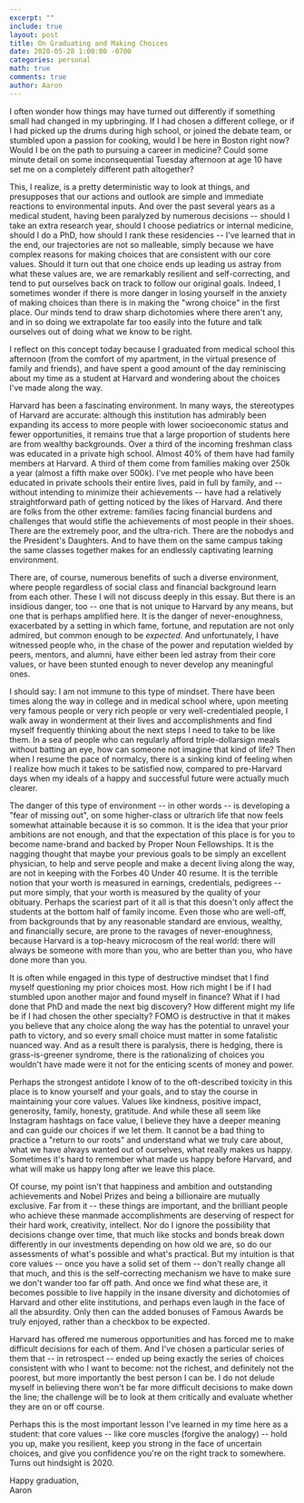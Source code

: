 ```yaml
---
excerpt: ""
include: true
layout: post
title: On Graduating and Making Choices
date: 2020-05-28 1:00:00 -0700
categories: personal
math: true
comments: true
author: Aaron
---
```





I often wonder how things may have turned out differently if something small had changed in my upbringing. If I had chosen a different college, or if I had picked up the drums during high school, or joined the debate team, or stumbled upon a passion for cooking, would I be here in Boston right now? Would I be on the path to pursuing a career in medicine? Could some minute detail on some inconsequential Tuesday afternoon at age 10 have set me on a completely different path altogether?  

This, I realize, is a pretty deterministic way to look at things, and presupposes that our actions and outlook are simple and immediate reactions to environmental inputs. And over the past several years as a medical student, having been paralyzed by numerous decisions -- should I take an extra research year, should I choose pediatrics or internal medicine, should I do a PhD, how should I rank these residencies -- I've learned that in the end, our trajectories are not so malleable, simply because we have complex reasons for making choices that are consistent with our core values. Should it turn out that one choice ends up leading us astray from what these values are, we are remarkably resilient and self-correcting, and tend to put ourselves back on track to follow our original goals. Indeed, I sometimes wonder if there is more danger in losing yourself in the anxiety of making choices than there is in making the "wrong choice" in the first place. Our minds tend to draw sharp dichotomies where there aren't any, and in so doing we extrapolate far too easily into the future and talk ourselves out of doing what we know to be right.  

I reflect on this concept today because I graduated from medical school this afternoon (from the comfort of my apartment, in the virtual presence of family and friends), and have spent a good amount of the day reminiscing about my time as a student at Harvard and wondering about the choices I've made along the way.  

Harvard has been a fascinating environment. In many ways, the stereotypes of Harvard are accurate: although this institution has admirably been expanding its access to more people with lower socioeconomic status and fewer opportunities, it remains true that a large proportion of students here are from wealthy backgrounds. Over a third of the incoming freshman class was educated in a private high school. Almost 40% of them have had family members at Harvard. A third of them come from families making over 250k a year (almost a fifth make over 500k). I've met people who have been educated in private schools their entire lives, paid in full by family, and -- without intending to minimize their achievements -- have had a relatively straightforward path of getting noticed by the likes of Harvard. And there are folks from the other extreme: families facing financial burdens and challenges that would stifle the achievements of most people in their shoes. There are the extremely poor, and the ultra-rich. There are the nobodys and the President's Daughters. And to have them on the same campus taking the same classes together makes for an endlessly captivating learning environment.  

There are, of course, numerous benefits of such a diverse environment, where people regardless of social class and financial background learn from each other. These I will not discuss deeply in this essay. But there is an insidious danger, too -- one that is not unique to Harvard by any means, but one that is perhaps amplified here. It is the danger of never-enoughness, exacerbated by a setting in which fame, fortune, and reputation are not only admired, but common enough to be *expected*. And unfortunately, I have witnessed people who, in the chase of the power and reputation wielded by peers, mentors, and alumni, have either been led astray from their core values, or have been stunted enough to never develop any meaningful ones.  

I should say: I am not immune to this type of mindset. There have been times along the way in college and in medical school where, upon meeting very famous people or very rich people or very well-credentialed people, I walk away in wonderment at their lives and accomplishments and find myself frequently thinking about the next steps I need to take to be like them. In a sea of people who can regularly afford triple-dollarsign meals without batting an eye, how can someone not imagine that kind of life? Then when I resume the pace of normalcy, there is a sinking kind of feeling when I realize how much it takes to be satisfied now, compared to pre-Harvard days when my ideals of a happy and successful future were actually much clearer.  

The danger of this type of environment -- in other words -- is developing a "fear of missing out", on some higher-class or ultrarich life that now feels somewhat attainable because it is so common. It is the idea that your prior ambitions are not enough, and that the expectation of this place is for you to become name-brand and backed by Proper Noun Fellowships. It is the nagging thought that maybe your previous goals to be simply an excellent physician, to help and serve people and make a decent living along the way, are not in keeping with the Forbes 40 Under 40 resume. It is the terrible notion that your worth is measured in earnings, credentials, pedigrees -- put more simply, that your worth is measured by the quality of your obituary. Perhaps the scariest part of it all is that this doesn't only affect the students at the bottom half of family income. Even those who are well-off, from backgrounds that by any reasonable standard are envious, wealthy, and financially secure, are prone to the ravages of never-enoughness, because Harvard is a top-heavy microcosm of the real world: there will always be someone with more than you, who are better than you, who have done more than you.  

It is often while engaged in this type of destructive mindset that I find myself questioning my prior choices most. How rich might I be if I had stumbled upon another major and found myself in finance? What if I had done that PhD and made the next big discovery? How different might my life be if I had chosen the other specialty? FOMO is destructive in that it makes you believe that any choice along the way has the potential to unravel your path to victory, and so every small choice must matter in some fatalistic nuanced way. And as a result there is paralysis, there is hedging, there is grass-is-greener syndrome, there is the rationalizing of choices you wouldn't have made were it not for the enticing scents of money and power.  

Perhaps the strongest antidote I know of to the oft-described toxicity in this place is to know yourself and your goals, and to stay the course in maintaining your core values. Values like kindness, positive impact, generosity, family, honesty, gratitude. And while these all seem like Instagram hashtags on face value, I believe they have a deeper meaning and can guide our choices if we let them. It cannot be a bad thing to practice a "return to our roots" and understand what we truly care about, what we have always wanted out of ourselves, what really makes us happy. Sometimes it's hard to remember what made us happy before Harvard, and what will make us happy long after we leave this place.  

Of course, my point isn't that happiness and ambition and outstanding achievements and Nobel Prizes and being a billionaire are mutually exclusive. Far from it -- these things are important, and the brilliant people who achieve these manmade accomplishments are deserving of respect for their hard work, creativity, intellect. Nor do I ignore the possibility that decisions change over time, that much like stocks and bonds break down differently in our investments depending on how old we are, so do our assessments of what's possible and what's practical. But my intuition is that core values -- once you have a solid set of them -- don't really change all that much, and this is the self-correcting mechanism we have to make sure we don't wander too far off path. And once we find what these are, it becomes possible to live happily in the insane diversity and dichotomies of Harvard and other elite institutions, and perhaps even laugh in the face of all the absurdity. Only then can the added bonuses of Famous Awards be truly enjoyed, rather than a checkbox to be expected.  

Harvard has offered me numerous opportunities and has forced me to make difficult decisions for each of them. And I've chosen a particular series of them that -- in retrospect -- ended up being exactly the series of choices consistent with who I want to become: not the richest, and definitely not the poorest, but more importantly the best person I can be. I do not delude myself in believing there won't be far more difficult decisions to make down the line; the challenge will be to look at them critically and evaluate whether they are on or off course.  

Perhaps this is the most important lesson I've learned in my time here as a student: that core values -- like core muscles (forgive the analogy) --  hold you up, make you resilient, keep you strong in the face of uncertain choices, and give you confidence you're on the right track to somewhere. Turns out hindsight is 2020.  

Happy graduation,  
Aaron
